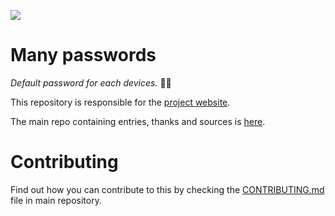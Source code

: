 ![](https://github.com/many-passwords/many-passwords/blob/main/many-passwords.png)

# Many passwords

_Default password for each devices._ 🐱‍💻

This repository is responsible for the [project website](https://many-passwords.github.io).

The main repo containing entries, thanks and sources is [here](https://github.com/many-passwords/many-passwords).

# Contributing

Find out how you can contribute to this by checking the [CONTRIBUTING.md](https://github.com/many-passwords/many-passwords/blob/main/CONTRIBUTING.md) file in main repository.
